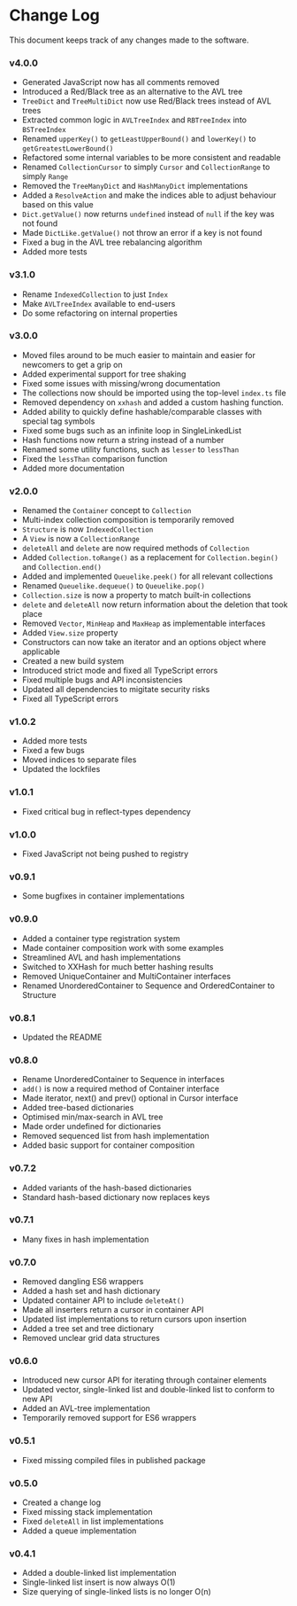 Change Log
==========

This document keeps track of any changes made to the software.

### v4.0.0

 - Generated JavaScript now has all comments removed
 - Introduced a Red/Black tree as an alternative to the AVL tree
 - `TreeDict` and `TreeMultiDict` now use Red/Black trees instead of AVL trees
 - Extracted common logic in `AVLTreeIndex` and `RBTreeIndex` into `BSTreeIndex`
 - Renamed `upperKey()` to `getLeastUpperBound()` and `lowerKey()` to `getGreatestLowerBound()`
 - Refactored some internal variables to be more consistent and readable
 - Renamed `CollectionCursor` to simply `Cursor` and `CollectionRange` to simply `Range`
 - Removed the `TreeManyDict` and `HashManyDict` implementations
 - Added a `ResolveAction` and make the indices able to adjust behaviour based on this value
 - `Dict.getValue()` now returns `undefined` instead of `null` if the key was not found
 - Made `DictLike.getValue()` not throw an error if a key is not found
 - Fixed a bug in the AVL tree rebalancing algorithm 
 - Added more tests

### v3.1.0

 - Rename `IndexedCollection` to just `Index`
 - Make `AVLTreeIndex` available to end-users
 - Do some refactoring on internal properties

### v3.0.0

 - Moved files around to be much easier to maintain and easier for newcomers to
   get a grip on
 - Added experimental support for tree shaking
 - Fixed some issues with missing/wrong documentation
 - The collections now should be imported using the top-level `index.ts` file
 - Removed dependency on `xxhash` and added a custom hashing function.
 - Added ability to quickly define hashable/comparable classes with special tag symbols
 - Fixed some bugs such as an infinite loop in SingleLinkedList
 - Hash functions now return a string instead of a number
 - Renamed some utility functions, such as `lesser` to `lessThan`
 - Fixed the `lessThan` comparison function
 - Added more documentation

### v2.0.0

 - Renamed the `Container` concept to `Collection`
 - Multi-index collection composition is temporarily removed
 - `Structure` is now `IndexedCollection`
 - A `View` is now a `CollectionRange`
 - `deleteAll` and `delete` are now required methods of `Collection`
 - Added `Collection.toRange()` as a replacement for `Collection.begin()` and `Collection.end()`
 - Added and implemented `Queuelike.peek()` for all relevant collections
 - Renamed `Queuelike.dequeue()` to `Queuelike.pop()`
 - `Collection.size` is now a property to match built-in collections
 - `delete` and `deleteAll` now return information about the deletion that took place
 - Removed `Vector`, `MinHeap` and `MaxHeap` as implementable interfaces
 - Added `View.size` property
 - Constructors can now take an iterator and an options object where applicable
 - Created a new build system
 - Introduced strict mode and fixed all TypeScript errors
 - Fixed multiple bugs and API inconsistencies
 - Updated all dependencies to migitate security risks
 - Fixed all TypeScript errors

### v1.0.2

 - Added more tests
 - Fixed a few bugs 
 - Moved indices to separate files
 - Updated the lockfiles

### v1.0.1
 
 - Fixed critical bug in reflect-types dependency

### v1.0.0

 - Fixed JavaScript not being pushed to registry

### v0.9.1

 - Some bugfixes in container implementations

### v0.9.0

 - Added a container type registration system
 - Made container composition work with some examples
 - Streamlined AVL and hash implementations
 - Switched to XXHash for much better hashing results
 - Removed UniqueContainer and MultiContainer interfaces
 - Renamed UnorderedContainer to Sequence and OrderedContainer to Structure
 
### v0.8.1


 - Updated the README

### v0.8.0

 - Rename UnorderedContainer to Sequence in interfaces
 - `add()` is now a required method of Container interface
 - Made iterator, next() and prev() optional in Cursor interface
 - Added tree-based dictionaries
 - Optimised min/max-search in AVL tree
 - Made order undefined for dictionaries
 - Removed sequenced list from hash implementation
 - Added basic support for container composition

### v0.7.2

 - Added variants of the hash-based dictionaries
 - Standard hash-based dictionary now replaces keys

### v0.7.1

 - Many fixes in hash implementation

### v0.7.0
  
 - Removed dangling ES6 wrappers
 - Added a hash set and hash dictionary 
 - Updated container API to include `deleteAt()`
 - Made all inserters return a cursor in container API
 - Updated list implementations to return cursors upon insertion
 - Added a tree set and tree dictionary
 - Removed unclear grid data structures

### v0.6.0

 - Introduced new cursor API for iterating through container elements
 - Updated vector, single-linked list and double-linked list to conform to new API
 - Added an AVL-tree implementation
 - Temporarily removed support for ES6 wrappers

### v0.5.1

 - Fixed missing compiled files in published package

### v0.5.0

 - Created a change log
 - Fixed missing stack implementation
 - Fixed `deleteAll` in list implementations
 - Added a queue implementation

### v0.4.1

 - Added a double-linked list implementation
 - Single-linked list insert is now always O(1)
 - Size querying of single-linked lists is no longer O(n)

